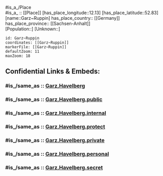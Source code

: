 ﻿---
confidential: public
isDeleted: false
location:
- 52.83
- 12.13
mapmarker: city
mapzoom:
- 7
- 12
SpocWebEntityId: 30369
tags:
- geo/City
type: City
---

#is_a_/Place  
#is_a_ :: [[Place]] 
[has_place_longitude::12.13] 
[has_place_latitude::52.83] 
[name::Garz~Ruppin] 
has_place_country:: [[Germany]]  
has_place_province:: [[Sachsen-Anhalt]]  
[Population::] 
[Unknown::] 


```leaflet
id: Garz~Ruppin
coordinates: [[Garz~Ruppin]] 
markerFile: [[Garz~Ruppin]] 
defaultZoom: 11 
maxZoom: 18
```


## Confidential Links & Embeds: 

### #is_/same_as :: [Garz,Havelberg](/_Standards/Earth/Continent/Europe/Europe~Central/Germany/Germany~East/Sachsen-Anhalt/counties~SA/Stendal/cities~Stendal/Havelberg/Garz,Havelberg.md) 

### #is_/same_as :: [Garz,Havelberg.public](/_public/Earth/Continent/Europe/Europe~Central/Germany/Germany~East/Sachsen-Anhalt/counties~SA/Stendal/cities~Stendal/Havelberg/Garz,Havelberg.public.md) 

### #is_/same_as :: [Garz,Havelberg.internal](/_internal/Earth/Continent/Europe/Europe~Central/Germany/Germany~East/Sachsen-Anhalt/counties~SA/Stendal/cities~Stendal/Havelberg/Garz,Havelberg.internal.md) 

### #is_/same_as :: [Garz,Havelberg.protect](/_protect/Earth/Continent/Europe/Europe~Central/Germany/Germany~East/Sachsen-Anhalt/counties~SA/Stendal/cities~Stendal/Havelberg/Garz,Havelberg.protect.md) 

### #is_/same_as :: [Garz,Havelberg.private](/_private/Earth/Continent/Europe/Europe~Central/Germany/Germany~East/Sachsen-Anhalt/counties~SA/Stendal/cities~Stendal/Havelberg/Garz,Havelberg.private.md) 

### #is_/same_as :: [Garz,Havelberg.personal](/_personal/Earth/Continent/Europe/Europe~Central/Germany/Germany~East/Sachsen-Anhalt/counties~SA/Stendal/cities~Stendal/Havelberg/Garz,Havelberg.personal.md) 

### #is_/same_as :: [Garz,Havelberg.secret](/_secret/Earth/Continent/Europe/Europe~Central/Germany/Germany~East/Sachsen-Anhalt/counties~SA/Stendal/cities~Stendal/Havelberg/Garz,Havelberg.secret.md)

